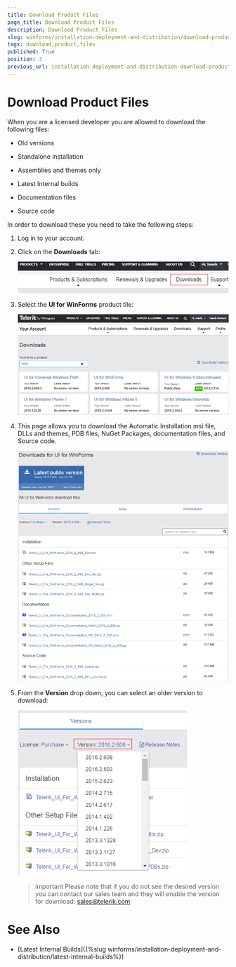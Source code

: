 ```yaml
---
title: Download Product Files
page_title: Download Product Files
description: Download Product Files
slug: winforms/installation-deployment-and-distribution/download-product-files
tags: download,product,files
published: True
position: 3
previous_url: installation-deployment-and-distribution-download-product-files
---
```


# Download Product Files

When you are a licensed developer you are allowed to download the following files:

* Old versions

* Standalone installation 

* Assemblies and themes only

* Latest Internal builds

* Documentation files

* Source code 

In order to download these you need to take the following steps:

1. Log in to your account.

1. Click on the __Downloads__ tab:

	![installation-deployment-and-distribution-download-product-files 006](images/installation-deployment-and-distribution-download-product-files006.png)

1. Select the __UI for WinForms__ product tile:

	![installation-deployment-and-distribution-download-product-files 007](images/installation-deployment-and-distribution-download-product-files007.png)

1. This page allows you to download the Automatic Installation msi file, DLLs and themes, PDB files, NuGet Packages, documentation files, and Source code.

	![installation-deployment-and-distribution-download-product-files 008](images/installation-deployment-and-distribution-download-product-files008.png)

1. From the __Version__ drop down, you can select an older version to download: 

	![installation-deployment-and-distribution-download-product-files 009](images/installation-deployment-and-distribution-download-product-files009.png)

	>important Please note that if you do not see the desired version you can contact our sales team and they will enable the version for download: [sales@telerik.com](mailto:sales@telerik.co)

# See Also

* [Latest Internal Builds]({%slug winforms/installation-deployment-and-distribution/latest-internal-builds%})
